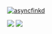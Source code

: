 
<p align="left"> <a href="https://github.com/ryo-ma/github-profile-trophy"><img src="https://github-profile-trophy.vercel.app/?username=ErenDub&theme=onedark&margin-w=15&margin-h=15&column=7" alt="asyncfinkd" /></a> </p>

<div style="display: flex, justify-content: space-around">
<img src="https://github-readme-stats.vercel.app/api?username=ErenDub&show_icons=true&theme=tokyonight&count_private=true" />

<img src="https://github-readme-stats.vercel.app/api/top-langs/?username=ErenDub&layout=compact&theme=onedark&langs_count=15" />
<div>
